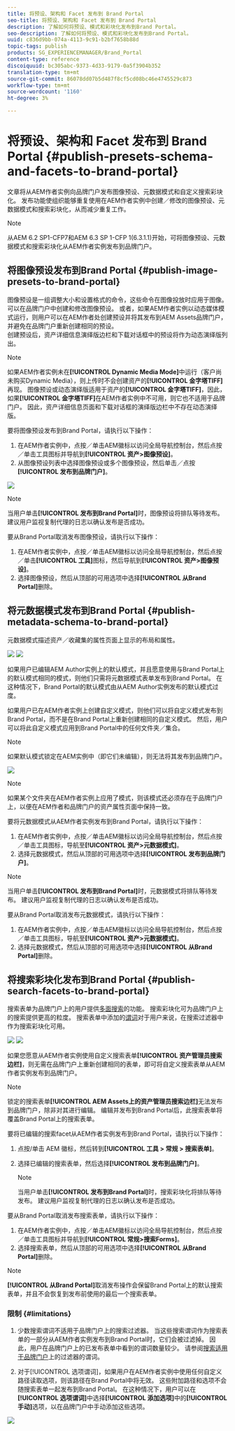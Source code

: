 ```yaml
---
title: 将预设、架构和 Facet 发布到 Brand Portal
seo-title: 将预设、架构和 Facet 发布到 Brand Portal
description: 了解如何将预设、模式和彩块化发布到Brand Portal。
seo-description: 了解如何将预设、模式和彩块化发布到Brand Portal。
uuid: c836d9bb-074a-4113-9c91-b2bf7658b88d
topic-tags: publish
products: SG_EXPERIENCEMANAGER/Brand_Portal
content-type: reference
discoiquuid: bc305abc-9373-4d33-9179-0a5f3904b352
translation-type: tm+mt
source-git-commit: 86078dd07b5d487f8cf5cd08bc46e4745529c873
workflow-type: tm+mt
source-wordcount: '1160'
ht-degree: 3%

---
```



# 将预设、架构和 Facet 发布到 Brand Portal {#publish-presets-schema-and-facets-to-brand-portal}

文章将从AEM作者实例向品牌门户发布图像预设、元数据模式和自定义搜索彩块化。 发布功能使组织能够重复使用在AEM作者实例中创建／修改的图像预设、元数据模式和搜索彩块化，从而减少重复工作。

>[!NOTE]
>
>从AEM 6.2 SP1-CFP7和AEM 6.3 SP 1-CFP 1(6.3.1.1)开始，可将图像预设、元数据模式和搜索彩块化从AEM作者实例发布到品牌门户。

## 将图像预设发布到Brand Portal {#publish-image-presets-to-brand-portal}

图像预设是一组调整大小和设置格式的命令，这些命令在图像投放时应用于图像。 可以在品牌门户中创建和修改图像预设。 或者，如果AEM作者实例以动态媒体模式运行，则用户可以在AEM作者处创建预设并将其发布到AEM Assets品牌门户，并避免在品牌门户重新创建相同的预设。\
创建预设后，资产详细信息演绎版边栏和下载对话框中的预设将作为动态演绎版列出。

>[!NOTE]
>
>如果AEM作者实例未在&#x200B;**[!UICONTROL Dynamic Media Mode]**&#x200B;中运行（客户尚未购买Dynamic Media），则上传时不会创建资产的&#x200B;**[!UICONTROL 金字塔TIFF]**&#x200B;再现。 图像预设或动态演绎版适用于资产的&#x200B;**[!UICONTROL 金字塔TIFF]**，因此，如果&#x200B;**[!UICONTROL 金字塔TIFF]**&#x200B;在AEM作者实例中不可用，则它也不适用于品牌门户。 因此，资产详细信息页面和下载对话框的演绎版边栏中不存在动态演绎版。

要将图像预设发布到Brand Portal，请执行以下操作：

1. 在AEM作者实例中，点按／单击AEM徽标以访问全局导航控制台，然后点按／单击工具图标并导航到&#x200B;**[!UICONTROL 资产>图像预设]**。
1. 从图像预设列表中选择图像预设或多个图像预设，然后单击／点按&#x200B;**[!UICONTROL 发布到品牌门户]**。

![](assets/publishpreset.png)

>[!NOTE]
>
>当用户单击&#x200B;**[!UICONTROL 发布到Brand Portal]**&#x200B;时，图像预设将排队等待发布。 建议用户监视复制代理的日志以确认发布是否成功。

要从Brand Portal取消发布图像预设，请执行以下操作：

1. 在AEM作者实例中，点按／单击AEM徽标以访问全局导航控制台，然后点按／单击&#x200B;**[!UICONTROL 工具]**&#x200B;图标，然后导航到&#x200B;**[!UICONTROL 资产>图像预设]**。
1. 选择图像预设，然后从顶部的可用选项中选择&#x200B;**[!UICONTROL 从Brand Portal]**&#x200B;删除。

## 将元数据模式发布到Brand Portal {#publish-metadata-schema-to-brand-portal}

元数据模式描述资产／收藏集的属性页面上显示的布局和属性。

![](assets/metadata-schema-editor.png) ![](assets/asset-properties-1.png)

如果用户已编辑AEM Author实例上的默认模式，并且愿意使用与Brand Portal上的默认模式相同的模式，则他们只需将元数据模式表单发布到Brand Portal。 在这种情况下，Brand Portal的默认模式由从AEM Author实例发布的默认模式过度。

如果用户已在AEM作者实例上创建自定义模式，则他们可以将自定义模式发布到Brand Portal，而不是在Brand Portal上重新创建相同的自定义模式。 然后，用户可以将此自定义模式应用到Brand Portal中的任何文件夹／集合。

>[!NOTE]
>
>如果默认模式锁定在AEM实例中（即它们未编辑），则无法将其发布到品牌门户。

![](assets/default-schema-form.png)

>[!NOTE]
>
>如果某个文件夹在AEM作者实例上应用了模式，则该模式还必须存在于品牌门户上，以便在AEM作者和品牌门户的资产属性页面中保持一致。

要将元数据模式从AEM作者实例发布到Brand Portal，请执行以下操作：

1. 在AEM作者实例中，点按／单击AEM徽标以访问全局导航控制台，然后点按／单击工具图标，导航至&#x200B;**[!UICONTROL 资产>元数据模式]**。
1. 选择元数据模式，然后从顶部的可用选项中选择&#x200B;**[!UICONTROL 发布到品牌门户]**。

>[!NOTE]
>
>当用户单击&#x200B;**[!UICONTROL 发布到Brand Portal]**&#x200B;时，元数据模式将排队等待发布。 建议用户监视复制代理的日志以确认发布是否成功。

要从Brand Portal取消发布元数据模式，请执行以下操作：

1. 在AEM作者实例中，点按／单击AEM徽标以访问全局导航控制台，然后点按／单击工具图标，导航至&#x200B;**[!UICONTROL 资产>元数据模式]**。
1. 选择元数据模式，然后从顶部的可用选项中选择&#x200B;**[!UICONTROL 从Brand Portal]**&#x200B;删除。

## 将搜索彩块化发布到Brand Portal {#publish-search-facets-to-brand-portal}

搜索表单为品牌门户上的用户提供[多面搜索](../using/brand-portal-search-facets.md)的功能。 搜索彩块化可为品牌门户上的搜索提供更高的粒度。 搜索表单中添加的[谓词](https://helpx.adobe.com/experience-manager/6-5/assets/using/search-facets.html#AddingaPredicate)对于用户来说，在搜索过滤器中作为搜索彩块化可用。

![](assets/property-predicate-removed.png)
![](assets/search-form.png)

如果您愿意从AEM作者实例使用自定义搜索表单&#x200B;**[!UICONTROL 资产管理员搜索边栏]**，则无需在品牌门户上重新创建相同的表单，即可将自定义搜索表单从AEM作者实例发布到品牌门户。

>[!NOTE]
>
>锁定的搜索表单&#x200B;**[!UICONTROL AEM Assets上的资产管理员搜索边栏]**&#x200B;无法发布到品牌门户，除非对其进行编辑。 编辑并发布到Brand Portal后，此搜索表单将覆盖Brand Portal上的搜索表单。

要将已编辑的搜索facet从AEM作者实例发布到Brand Portal，请执行以下操作：

1. 点按/单击 AEM 徽标，然后转到&#x200B;**[!UICONTROL 工具 > 常规 > 搜索表单]**。
1. 选择已编辑的搜索表单，然后选择&#x200B;**[!UICONTROL 发布到品牌门户]**。

   >[!NOTE]
   >
   >当用户单击&#x200B;**[!UICONTROL 发布到Brand Portal]**&#x200B;时，搜索彩块化将排队等待发布。 建议用户监视复制代理的日志以确认发布是否成功。

要从Brand Portal取消发布搜索表单，请执行以下操作：

1. 在AEM作者实例中，点按／单击AEM徽标以访问全局导航控制台，然后点按／单击工具图标并导航到&#x200B;**[!UICONTROL 常规>搜索Forms]**。
1. 选择搜索表单，然后从顶部的可用选项中选择&#x200B;**[!UICONTROL 从Brand Portal]**&#x200B;删除。

>[!NOTE]
>
>**[!UICONTROL 从Brand Portal]**&#x200B;取消发布操作会保留Brand Portal上的默认搜索表单，并且不会恢复到发布前使用的最后一个搜索表单。

### 限制 {#limitations}

1. 少数搜索谓词不适用于品牌门户上的搜索过滤器。 当这些搜索谓词作为搜索表单的一部分从AEM作者实例发布到Brand Portal时，它们会被过滤掉。 因此，用户在品牌门户上的已发布表单中看到的谓词数量较少。 请参阅[搜索适用于品牌门户](../using/brand-portal-search-facets.md#list-of-search-predicates)上的过滤器的谓词。

1. 对于[!UICONTROL 选项谓词]，如果用户在AEM作者实例中使用任何自定义路径读取选项，则该路径在Brand Portal中将无效。 这些附加路径和选项不会随搜索表单一起发布到Brand Portal。 在这种情况下，用户可以在&#x200B;**[!UICONTROL 选项谓词]**&#x200B;中选择&#x200B;**[!UICONTROL 添加选项]**&#x200B;中的&#x200B;**[!UICONTROL 手动]**&#x200B;选项，以在品牌门户中手动添加这些选项。

![](assets/options-predicate-manual.png)

